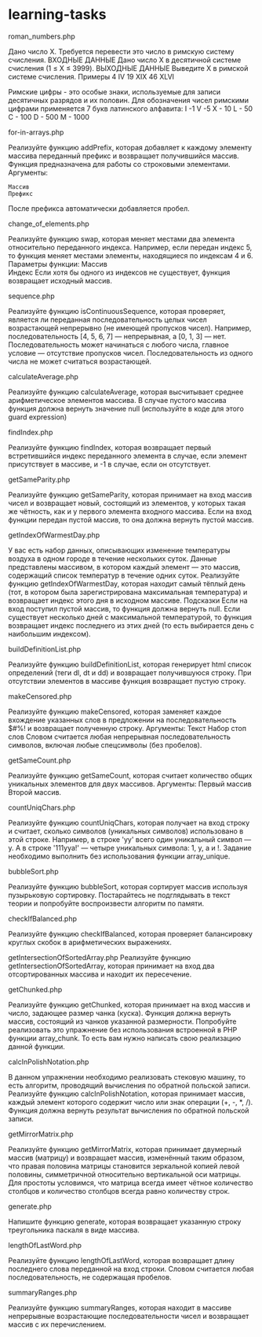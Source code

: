 # learning-tasks

roman_numbers.php

Дано число X. Требуется перевести это число в римскую систему счисления.
ВХОДНЫЕ ДАННЫЕ
Дано число X в десятичной системе счисления (1  ≤  X  ≤  3999).
ВЫХОДНЫЕ ДАННЫЕ
Выведите X в римской системе счисления.
Примеры
4	IV
19	XIX
46	XLVI

Римские цифры - это особые знаки, используемые для записи десятичных разрядов и их половин. Для обозначения чисел римскими цифрами применяется 7 букв латинского алфавита:
I -1
V -5
X - 10
L - 50
C - 100
D - 500
M - 1000


for-in-arrays.php

Реализуйте функцию addPrefix, которая добавляет к каждому элементу массива переданный префикс и возвращает получившийся массив. Функция предназначена для работы со строковыми элементами. Аргументы:

    Массив
    Префикс

После префикса автоматически добавляется пробел.


change_of_elements.php

Реализуйте функцию swap, которая меняет местами два элемента относительно переданного индекса. Например, если передан индекс 5, то функция меняет местами элементы, находящиеся по индексам 4 и 6.  Параметры функции:      Массив     
Индекс  Если хотя бы одного из индексов не существует, функция возвращает исходный массив.


sequence.php

Реализуйте функцию isContinuousSequence, которая проверяет, является ли переданная последовательность целых чисел возрастающей непрерывно (не имеющей пропусков чисел). Например, последовательность [4, 5, 6, 7] — непрерывная, а [0, 
1, 3] — нет. Последовательность может начинаться с любого числа, главное условие — отсутствие пропусков чисел. Последовательность из одного числа не может считаться возрастающей.


calculateAverage.php

Реализуйте функцию calculateAverage, которая высчитывает среднее арифметическое элементов массива. В случае пустого массива функция должна вернуть значение null (используйте в коде для этого guard expression)


findIndex.php

Реализуйте функцию findIndex, которая возвращает первый встретившийся индекс переданного элемента в случае, если элемент присутствует в массиве, и -1 в случае, если он отсутствует.


getSameParity.php

Реализуйте функцию getSameParity, которая принимает на вход массив чисел и возвращает новый, состоящий из элементов, у которых такая же чётность, как и у первого элемента входного массива. Если на вход функции передан пустой 
массив, то она должна вернуть пустой массив.


getIndexOfWarmestDay.php

У вас есть набор данных, описывающих изменение температуры воздуха в одном городе в течение нескольких суток. Данные представлены массивом, в котором каждый элемент — это массив, содержащий список температур в течение одних суток.
Реализуйте функцию getIndexOfWarmestDay, которая находит самый тёплый день (тот, в котором была зарегистрирована максимальная температура) и возвращает индекс этого дня в исходном массиве.
Подсказки      Если на вход поступил пустой массив, то функция должна вернуть null.     Если существует несколько дней с максимальной температурой, то функция возвращает индекс последнего из этих дней (то есть выбирается день с 
наибольшим индексом).


buildDefinitionList.php

Реализуйте функцию buildDefinitionList, которая генерирует html список определений (теги dl, dt и dd) и возвращает получившуюся строку. При отсутствии элементов в массиве функция возвращает пустую строку.


makeCensored.php

Реализуйте функцию makeCensored, которая заменяет каждое вхождение указанных слов в предложении на последовательность $#%! и возвращает полученную строку. Аргументы:      Текст     Набор стоп слов  Словом считается любая 
непрерывная последовательность символов, включая любые спецсимволы (без пробелов).


getSameCount.php

Реализуйте функцию getSameCount, которая считает количество общих уникальных элементов для двух массивов. Аргументы:      Первый массив     Второй массив.



countUniqChars.php

Реализуйте функцию countUniqChars, которая получает на вход строку и считает, сколько символов (уникальных символов) использовано в этой строке. Например, в строке 'yy' всего один уникальный символ — y. А в строке '111yya!' — 
четыре уникальных символа: 1, y, a и !.  Задание необходимо выполнить без использования функции array_unique.



bubbleSort.php

Реализуйте функцию bubbleSort, которая сортирует массив используя пузырьковую сортировку. Постарайтесь не подглядывать в текст теории и попробуйте воспроизвести алгоритм по памяти.


checkIfBalanced.php

Реализуйте функцию checkIfBalanced, которая проверяет балансировку круглых скобок в арифметических выражениях.


getIntersectionOfSortedArray.php
Реализуйте функцию getIntersectionOfSortedArray, которая принимает на вход два отсортированных массива и находит 
их пересечение.


getChunked.php

Реализуйте функцию getChunked, которая принимает на вход массив и число, задающее размер чанка (куска). Функция 
должна вернуть массив, состоящий из чанков указанной размерности. Попробуйте реализовать это упражнение без 
использования встроенной в PHP функции array_chunk. То есть вам нужно написать свою реализацию данной функции.


calcInPolishNotation.php

В данном упражнении необходимо реализовать стековую машину, то есть алгоритм, проводящий вычисления по обратной 
польской записи. Реализуйте функцию calcInPolishNotation, которая принимает массив, каждый элемент которого 
содержит число или знак операции (+, -, *, /). Функция должна вернуть результат вычисления по обратной польской 
записи.


getMirrorMatrix.php

Реализуйте функцию getMirrorMatrix, которая принимает двумерный массив (матрицу) и возвращает массив, изменённый 
таким образом, что правая половина матрицы становится зеркальной копией левой половины, симметричной относительно 
вертикальной оси матрицы. Для простоты условимся, что матрица всегда имеет чётное количество столбцов и 
количество столбцов всегда равно количеству строк.


generate.php

Напишите функцию generate, которая возвращает указанную строку треугольника паскаля в виде массива.


lengthOfLastWord.php

Реализуйте функцию lengthOfLastWord, которая возвращает длину последнего слова переданной на вход строки. Словом 
считается любая последовательность, не содержащая пробелов.

summaryRanges.php

Реализуйте функцию summaryRanges, которая находит в массиве непрерывные возрастающие последовательности чисел и 
возвращает массив с их перечислением.
